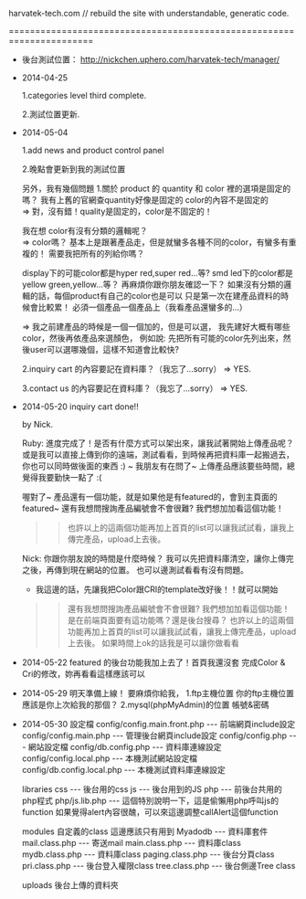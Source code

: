 
harvatek-tech.com // rebuild the site with understandable, generatic code.

======================================================================

- 後台測試位置：
  http://nickchen.uphero.com/harvatek-tech/manager/

  
- 2014-04-25

  1.categories level third complete.
  
  2.測試位置更新.
  
- 2014-05-04

  1.add news and product control panel
  
  2.晚點會更新到我的測試位置
  
  另外，我有幾個問題
  1.關於 product 的
  quantity 和 color 裡的選項是固定的嗎？
  我有上舊的官網查quantity好像是固定的
  color的內容不是固定的  
  => 對，沒有錯！quality是固定的，color是不固定的！
  
  我在想
  color有沒有分類的邏輯呢？  
  => color嗎？ 
  基本上是跟著產品走，但是就蠻多各種不同的color，有蠻多有重複的！
  需要我把所有的列給你嗎？
  
  display下的可能color都是hyper red,super red...等?
  smd led下的color都是 yellow green,yellow...等？
  再麻煩你跟你朋友確認一下？
  如果沒有分類的邏輯的話，每個product有自己的color也是可以
  只是第一次在建產品資料的時候會比較累！
  必須一個產品一個產品上（我看產品還蠻多的...）

  => 我之前建產品的時候是一個一個加的，但是可以選，
  我先建好大概有哪些color，然後再依產品來選顏色，
  例如說: 先把所有可能的color先列出來，然後user可以選哪幾個，這樣不知道會比較快?

  
  2.inquiry cart 的內容要記在資料庫？（我忘了...sorry）
    => YES.

  3.contact us 的內容要記在資料庫？（我忘了...sorry）
    => YES.



- 2014-05-20
  inquiry cart done!!

  by Nick.
  
  Ruby: 進度完成了！是否有什麼方式可以架出來，讓我試著開始上傳產品呢？
  或是我可以直接上傳到你的遠端，測試看看，到時候再把資料庫一起搬過去，你也可以同時做後面的東西 :)
  ~ 我朋友有在問了~ 上傳產品應該要些時間，總覺得我要勤快一點了 :(

  喔對了~ 
  產品還有一個功能，就是如果他是有featured的，會到主頁面的featured~
  還有我想問搜詢產品編號會不會很難? 我們想加加看這個功能！
  >> 也許以上的這兩個功能再加上首頁的list可以讓我試試看，讓我上傳完產品，upload上去後。
  
  Nick:
  你跟你朋友說的時間是什麼時候？
  我可以先把資料庫清空，讓你上傳完之後，再傳到現在網站的位置。
  也可以邊測試看看有沒有問題。
  * 我這邊的話，先讓我把Color跟CRI的template改好後！！就可以開始
  
  >>還有我想問搜詢產品編號會不會很難? 我們想加加看這個功能！
  是在前端頁面要有這功能嗎？還是後台搜尋？
  >> 也許以上的這兩個功能再加上首頁的list可以讓我試試看，讓我上傳完產品，upload上去後。
  如果時間上ok的話我是可以讓你做看看
  
- 2014-05-22
  featured 的後台功能我加上去了！首頁我還沒套
  完成Color & Cri的修改，妳再看看這樣應該可以

- 2014-05-29
  明天準備上線！
  要麻煩你給我，
  1.ftp主機位置
  你的ftp主機位置應該是你上次給我的那個？
  2.mysql(phpMyAdmin)的位置
  帳號&密碼
  
- 2014-05-30
  設定檔
  config/config.main.front.php --- 前端網頁include設定
  config/config.main.php --- 管理後台網頁include設定
  config/config.php --- 網站設定檔
  config/db.config.php --- 資料庫連線設定
  config/config.local.php --- 本機測試網站設定檔
  config/db.config.local.php --- 本機測試資料庫連線設定
  
  libraries
  css --- 後台用的css
  js --- 後台用到的JS
  php --- 前後台共用的php程式
  php/js.lib.php ---
  這個特別說明一下，這是偷懶用php呼叫js的function
  如果覺得alert內容很醜，可以來這邊調整callAlert這個function
  
  modules
  自定義的class
  這邊應該只有用到
  Myadodb --- 資料庫套件
  mail.class.php --- 寄送mail
  main.class.php --- 資料庫class
  mydb.class.php --- 資料庫class
  paging.class.php --- 後台分頁class
  pri.class.php --- 後台登入權限class
  tree.class.php --- 後台側邊Tree class
  
  uploads
  後台上傳的資料夾
  
  
